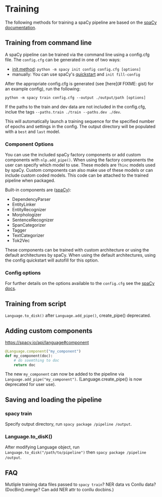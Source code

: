 # Training

The following methods for training a spaCy pipeline are based on the [spaCy documentation](https://spacy.io/usage/training).

## Training from command line

A spaCy pipeline can be trained via the command line using a config.cfg file. The `config.cfg` can be generated in one of two ways:

- [init method](https://spacy.io/api/cli#init-config): `python -m spacy init config config.cfg [options]`
- manually: You can use spaCy's [quickstart](https://spacy.io/usage/training#quickstart) and `init fill-config`

After the appropriate config.cfg is generated (see [here](# FIXME: gist) for an example config), run the following:

`python -m spacy train config.cfg --output ./output/path [options]`

If the paths to the train and dev data are not included in the config.cfg, inclue the tags `--paths.train ./train --paths.dev ./dev`.

This will automatically launch a training sequence for the specified number of epochs and settings in the config. The output directory will be populated with a `best` and `last` model.

### Component Options

You can use the included spaCy factory components or add custom components with `nlp.add_pipe()`. When using the factory components the user can specify which model to use. These models are `Thinc` models used by spaCy. Custom components can also make use of these models or can include custom coded models. This code can be attached to the trained pipeline when packaged.

Built-in components are ([spaCy](https://spacy.io/usage/processing-pipelines#built-in)):

- DependencyParser
- EntityLinker
- EntityRecognizer
- Morphologizer
- SentenceRecognizer
- SpanCategorizer
- Tagger
- TextCategorizer
- Tok2Vec

These components can be trained with custom architecture or using the default architectures by spaCy. When using the default architectures, using the config quickstart will autofill for this option.

### Config options

For further details on the options available to the `config.cfg` see the [spaCy docs](https://spacy.io/usage/training#config).

## Training from script

`Language.to_disk()` after `Language.add_pipe()`, create_pipe() deprecated.

## Adding custom components

https://spacy.io/api/language#component

```python
@Language.component("my_component")
def my_component(doc):
    # do soemthing to doc
    return doc
```

The new `my_component` can now be added to the pipeline via `Language.add_pipe("my_component")`. (Language.create_pipe() is now deprecated for user use).

## Saving and loading the pipeline

### spacy train

Specify output directory, run `spacy package /pipeline /output`.

### Language.to_disK()

After modifying Language object, run `Language.to_disk("/path/to/pipeline")` then `spacy package /pipeline /output`.

## FAQ

Mutliple training data files passed to `spacy train`? NER data vs Conllu data? (DocBin().merge? Can add NER attr to conllu docbins.)
